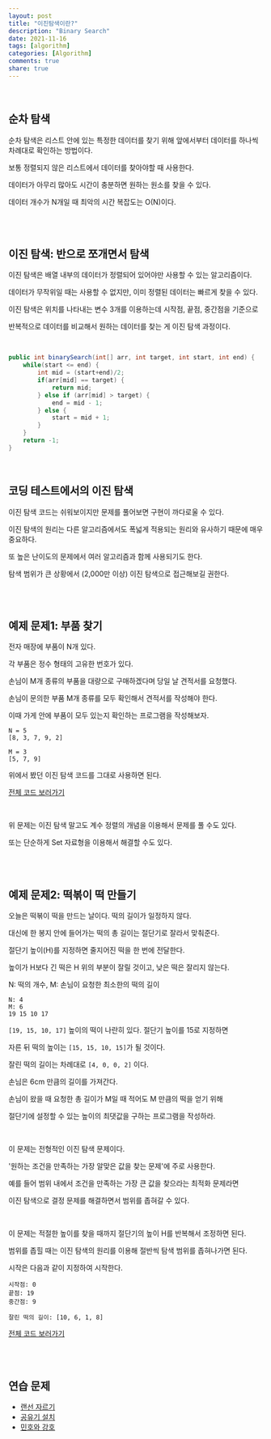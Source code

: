 ```yaml
---
layout: post     
title: "이진탐색이란?"   
description: "Binary Search"      
date: 2021-11-16        
tags: [algorithm]       
categories: [Algorithm]       
comments: true     
share: true
---  
```


<br />


## 순차 탐색

순차 탐색은 리스트 안에 있는 특정한 데이터를 찾기 위해 앞에서부터 데이터를 하나씩 차례대로 확인하는 방법이다. 

보통 정렬되지 않은 리스트에서 데이터를 찾아야할 때 사용한다. 

데이터가 아무리 많아도 시간이 충분하면 원하는 원소를 찾을 수 있다. 

데이터 개수가 N개일 때 최악의 시간 복잡도는 O(N)이다. 


<br />
<br />

## 이진 탐색: 반으로 쪼개면서 탐색 

이진 탐색은 배열 내부의 데이터가 정렬되어 있어야만 사용할 수 있는 알고리즘이다. 

데이터가 무작위일 때는 사용할 수 없지만, 이미 정렬된 데이터는 빠르게 찾을 수 있다. 

이진 탐색은 위치를 나타내는 변수 3개를 이용하는데 시작점, 끝점, 중간점을 기준으로 

반복적으로 데이터를 비교해서 원하는 데이터를 찾는 게 이진 탐색 과정이다. 

<br />

```java
public int binarySearch(int[] arr, int target, int start, int end) {
    while(start <= end) {
        int mid = (start+end)/2;
        if(arr[mid] == target) {
            return mid;
        } else if (arr[mid] > target) {
            end = mid - 1;
        } else {
            start = mid + 1;
        }
    } 
    return -1;
}
```

<br />

## 코딩 테스트에서의 이진 탐색 

이진 탐색 코드는 쉬워보이지만 문제를 풀어보면 구현이 까다로울 수 있다. 

이진 탐색의 원리는 다른 알고리즘에서도 폭넓게 적용되는 원리와 유사하기 때문에 매우 중요하다. 

또 높은 난이도의 문제에서 여러 알고리즘과 함께 사용되기도 한다. 

탐색 범위가 큰 상황에서 (2,000만 이상) 이진 탐색으로 접근해보길 권한다. 

<br />
<br />


## 예제 문제1: 부품 찾기 

전자 매장에 부품이 N개 있다. 

각 부품은 정수 형태의 고유한 번호가 있다. 

손님이 M개 종류의 부품을 대량으로 구매하겠다며 당일 날 견적서를 요청했다. 

손님이 문의한 부품 M개 종류를 모두 확인해서 견적서를 작성해야 한다. 

이때 가게 안에 부품이 모두 있는지 확인하는 프로그램을 작성해보자. 

```text
N = 5
[8, 3, 7, 9, 2]

M = 3
[5, 7, 9]
```


위에서 봤던 이진 탐색 코드를 그대로 사용하면 된다. 

[전체 코드 보러가기](https://github.com/hyerin6/Algorithm/blob/master/programmers/src/programmers/practice/%EB%B6%80%ED%92%88%EC%B0%BE%EA%B8%B0.java)


<br />

위 문제는 이진 탐색 말고도 계수 정렬의 개념을 이용해서 문제를 풀 수도 있다. 

또는 단순하게 Set 자료형을 이용해서 해결할 수도 있다. 

<br />
<br />

## 예제 문제2: 떡볶이 떡 만들기 

오늘은 떡볶이 떡을 만드는 날이다. 떡의 길이가 일정하지 않다. 

대신에 한 봉지 안에 들어가는 떡의 총 길이는 절단기로 잘라서 맞춰준다. 

절단기 높이(H)를 지정하면 줄지어진 떡을 한 번에 전달한다. 

높이가 H보다 긴 떡은 H 위의 부분이 잘릴 것이고, 낮은 떡은 잘리지 않는다. 

N: 떡의 개수, M: 손님이 요청한 최소한의 떡의 길이 

```text
N: 4 
M: 6
19 15 10 17
```

`[19, 15, 10, 17]` 높이의 떡이 나란히 있다. 절단기 높이를 15로 지정하면 

자른 뒤 떡의 높이는 `[15, 15, 10, 15]`가 될 것이다. 

잘린 떡의 길이는 차례대로 `[4, 0, 0, 2]` 이다. 

손님은 6cm 만큼의 길이를 가져간다. 


손님이 왔을 때 요청한 총 길이가 M일 때 적어도 M 만큼의 떡을 얻기 위해 

절단기에 설정할 수 있는 높이의 최댓값을 구하는 프로그램을 작성하라. 


<br />

이 문제는 전형적인 이진 탐색 문제이다.

'원하는 조건을 만족하는 가장 알맞은 값을 찾는 문제'에 주로 사용한다. 

예를 들어 범위 내에서 조건을 만족하는 가장 큰 값을 찾으라는 최적화 문제라면 

이진 탐색으로 결정 문제를 해결하면서 범위를 좁혀갈 수 있다. 

<br />

이 문제는 적절한 높이를 찾을 때까지 절단기의 높이 H를 반복해서 조정하면 된다. 

범위를 좁힐 때는 이진 탐색의 원리를 이용해 절반씩 탐색 범위를 좁혀나가면 된다. 

시작은 다음과 같이 지정하여 시작한다. 

```text
시작점: 0
끝점: 19
중간점: 9

잘린 떡의 길이: [10, 6, 1, 8]
```

[전체 코드 보러가기](https://github.com/hyerin6/Algorithm/blob/master/programmers/src/programmers/practice/%EB%96%A1%EB%B3%B6%EC%9D%B4.java)

<br />
<br />

## 연습 문제 

* [랜선 자르기](https://www.acmicpc.net/problem/1654)
* [공유기 설치](https://www.acmicpc.net/problem/2110)
* [민호와 강호](https://www.acmicpc.net/problem/11662)

<br />

